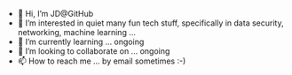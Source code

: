 - 👋 Hi, I’m JD@GitHub
- 👀 I’m interested in quiet many fun tech stuff, specifically in data security, networking, machine learning ...
- 🌱 I’m currently learning ... ongoing
- 💞️ I’m looking to collaborate on ... ongoing
- 📫 How to reach me ... by email sometimes :-)

<!---
xdddGitHub/xdddGitHub is a ✨ special ✨ repository because its `README.md` (this file) appears on your GitHub profile.
You can click the Preview link to take a look at your changes.
--->

